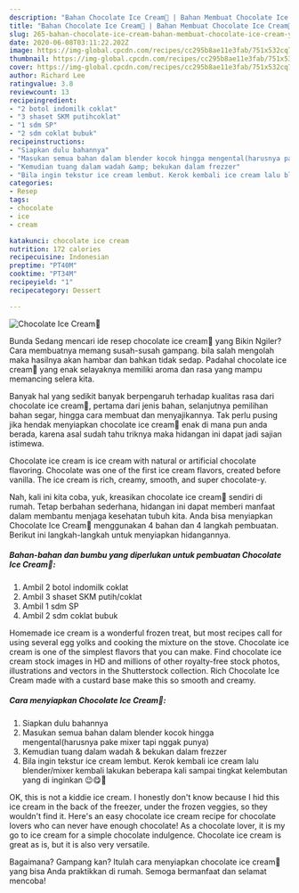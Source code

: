 ```yaml
---
description: "Bahan Chocolate Ice Cream🍦 | Bahan Membuat Chocolate Ice Cream🍦 Yang Enak Banget"
title: "Bahan Chocolate Ice Cream🍦 | Bahan Membuat Chocolate Ice Cream🍦 Yang Enak Banget"
slug: 265-bahan-chocolate-ice-cream-bahan-membuat-chocolate-ice-cream-yang-enak-banget
date: 2020-06-08T03:11:22.202Z
image: https://img-global.cpcdn.com/recipes/cc295b8ae11e3fab/751x532cq70/chocolate-ice-cream🍦-foto-resep-utama.jpg
thumbnail: https://img-global.cpcdn.com/recipes/cc295b8ae11e3fab/751x532cq70/chocolate-ice-cream🍦-foto-resep-utama.jpg
cover: https://img-global.cpcdn.com/recipes/cc295b8ae11e3fab/751x532cq70/chocolate-ice-cream🍦-foto-resep-utama.jpg
author: Richard Lee
ratingvalue: 3.8
reviewcount: 13
recipeingredient:
- "2 botol indomilk coklat"
- "3 shaset SKM putihcoklat"
- "1 sdm SP"
- "2 sdm coklat bubuk"
recipeinstructions:
- "Siapkan dulu bahannya"
- "Masukan semua bahan dalam blender kocok hingga mengental(harusnya pake mixer tapi nggak punya)"
- "Kemudian tuang dalam wadah &amp; bekukan dalam frezzer"
- "Bila ingin tekstur ice cream lembut. Kerok kembali ice cream lalu blender/mixer kembali lakukan beberapa kali sampai tingkat kelembutan yang di inginkan 😉😋🍦"
categories:
- Resep
tags:
- chocolate
- ice
- cream

katakunci: chocolate ice cream 
nutrition: 172 calories
recipecuisine: Indonesian
preptime: "PT40M"
cooktime: "PT34M"
recipeyield: "1"
recipecategory: Dessert

---
```



![Chocolate Ice Cream🍦](https://img-global.cpcdn.com/recipes/cc295b8ae11e3fab/751x532cq70/chocolate-ice-cream🍦-foto-resep-utama.jpg)

Bunda Sedang mencari ide resep chocolate ice cream🍦 yang Bikin Ngiler? Cara membuatnya memang susah-susah gampang. bila salah mengolah maka hasilnya akan hambar dan bahkan tidak sedap. Padahal chocolate ice cream🍦 yang enak selayaknya memiliki aroma dan rasa yang mampu memancing selera kita.

Banyak hal yang sedikit banyak berpengaruh terhadap kualitas rasa dari chocolate ice cream🍦, pertama dari jenis bahan, selanjutnya pemilihan bahan segar, hingga cara membuat dan menyajikannya. Tak perlu pusing jika hendak menyiapkan chocolate ice cream🍦 enak di mana pun anda berada, karena asal sudah tahu triknya maka hidangan ini dapat jadi sajian istimewa.

Chocolate ice cream is ice cream with natural or artificial chocolate flavoring. Chocolate was one of the first ice cream flavors, created before vanilla. The ice cream is rich, creamy, smooth, and super chocolate-y.


Nah, kali ini kita coba, yuk, kreasikan chocolate ice cream🍦 sendiri di rumah. Tetap berbahan sederhana, hidangan ini dapat memberi manfaat dalam membantu menjaga kesehatan tubuh kita. Anda bisa menyiapkan Chocolate Ice Cream🍦 menggunakan 4 bahan dan 4 langkah pembuatan. Berikut ini langkah-langkah untuk menyiapkan hidangannya.

<!--inarticleads1-->

##### Bahan-bahan dan bumbu yang diperlukan untuk pembuatan Chocolate Ice Cream🍦:

1. Ambil 2 botol indomilk coklat
1. Ambil 3 shaset SKM putih/coklat
1. Ambil 1 sdm SP
1. Ambil 2 sdm coklat bubuk


Homemade ice cream is a wonderful frozen treat, but most recipes call for using several egg yolks and cooking the mixture on the stove. Chocolate ice cream is one of the simplest flavors that you can make. Find chocolate ice cream stock images in HD and millions of other royalty-free stock photos, illustrations and vectors in the Shutterstock collection. Rich Chocolate Ice Cream made with a custard base make this so smooth and creamy. 

<!--inarticleads2-->

##### Cara menyiapkan Chocolate Ice Cream🍦:

1. Siapkan dulu bahannya
1. Masukan semua bahan dalam blender kocok hingga mengental(harusnya pake mixer tapi nggak punya)
1. Kemudian tuang dalam wadah &amp; bekukan dalam frezzer
1. Bila ingin tekstur ice cream lembut. Kerok kembali ice cream lalu blender/mixer kembali lakukan beberapa kali sampai tingkat kelembutan yang di inginkan 😉😋🍦


OK, this is not a kiddie ice cream. I honestly don&#39;t know because I hid this ice cream in the back of the freezer, under the frozen veggies, so they wouldn&#39;t find it. Here&#39;s an easy chocolate ice cream recipe for chocolate lovers who can never have enough chocolate! As a chocolate lover, it is my go to ice cream for a simple chocolate indulgence. Chocolate ice cream is great as is, but it is also very versatile. 

Bagaimana? Gampang kan? Itulah cara menyiapkan chocolate ice cream🍦 yang bisa Anda praktikkan di rumah. Semoga bermanfaat dan selamat mencoba!
